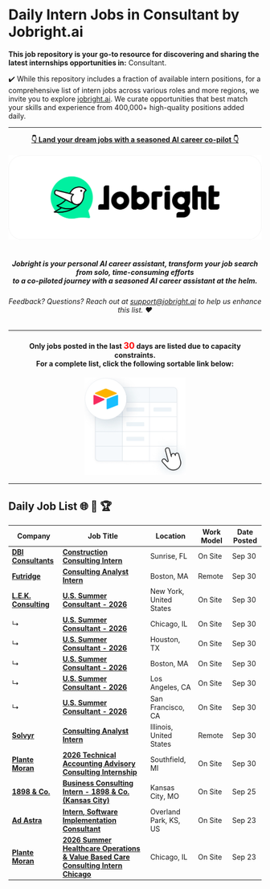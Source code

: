 
# Daily Intern Jobs in Consultant by Jobright.ai



**This job repository is your go-to resource for discovering and sharing the latest internships opportunities in:** Consultant.


✔️ While this repository includes a fraction of available intern positions, for a comprehensive list of intern jobs across various roles and more regions, we invite you to explore [jobright.ai](https://jobright.ai/?utm_campaign=1063&utm_source=git). We curate opportunities that best match your skills and experience from 400,000+ high-quality positions added daily.

---

<div align="center">
<p>
    <a href="https://jobright.ai/?utm_campaign=1063&utm_source=git"><b>👇 Land your dream jobs with a seasoned AI career co-pilot 👇</b></a>
    <br>
    <br>
    <a href="https://jobright.ai/?utm_campaign=1063&utm_source=git">
        <img src="./static/img/jrbtn.svg" alt="jobright.ai">
    </a>
    <br>
    <br>
    <i>
    <sub> 
        <h5>
        Jobright is your personal AI career assistant, transform your job search from solo, time-consuming efforts 
        <br>
        to a co-piloted journey with a seasoned AI career assistant at the helm.
        </h5>
    </sub>
    </i>
</p>
<p>
    <sub> 
        <h6>
            Feedback? Questions? Reach out at <a href="mailto:support@jobright.ai">support@jobright.ai</a> to help us enhance this list. ❤️
        </h6>
    </sub>
</p>

---
<h4>
Only jobs posted in the last <span style="color: red; font-weight: bold; font-size: larger;">30</span> days are listed due to capacity constraints.
<br>
For a complete list, click the following sortable link below:
</h4>
<a href="https://intern-list.com/?selectedKey=💼%20Consulting&utm_source=1101&utm_campaign=Consultant">
    <img src="./static/img/airtable.png" alt="excel_icon", style="width: 40%; height: 40%;">
</a>
</div>

---
## Daily Job List  🌐 🧭 🏆


<!-- Please leave a one line gap between this and the table TABLE_START (DO NOT CHANGE THIS LINE) -->

| Company | Job Title | Location | Work Model | Date Posted |
| ----- | --------- |  --------- | ---- | ------- |
| **[DBI Consultants](https://cc.dbinyc.com/)** | **[Construction Consulting Intern](https://jobright.ai/jobs/info/68dbf865d6470e72cf4d7ab3?utm_campaign=1063&utm_source=git)** | Sunrise, FL | On Site | Sep 30 |
| **[Futridge](https://www.linkedin.com/company/101638417)** | **[Consulting Analyst Intern](https://jobright.ai/jobs/info/68dbf6f66f6c5c3fadf35815?utm_campaign=1063&utm_source=git)** | Boston, MA | Remote | Sep 30 |
| **[L.E.K. Consulting](http://www.lek.com)** | **[U.S. Summer Consultant - 2026](https://jobright.ai/jobs/info/68dbe2c997329f2f7731fa1e?utm_campaign=1063&utm_source=git)** | New York, United States | On Site | Sep 30 |
| ↳ | **[U.S. Summer Consultant - 2026](https://jobright.ai/jobs/info/68dbe2ab6f6c5c3fadf33797?utm_campaign=1063&utm_source=git)** | Chicago, IL | On Site | Sep 30 |
| ↳ | **[U.S. Summer Consultant - 2026](https://jobright.ai/jobs/info/68dbde12d6470e72cf4d4eea?utm_campaign=1063&utm_source=git)** | Houston, TX | On Site | Sep 30 |
| ↳ | **[U.S. Summer Consultant - 2026](https://jobright.ai/jobs/info/68dbd8146f6c5c3fadf32774?utm_campaign=1063&utm_source=git)** | Boston, MA | On Site | Sep 30 |
| ↳ | **[U.S. Summer Consultant - 2026](https://jobright.ai/jobs/info/68dbd80697329f2f7731ec64?utm_campaign=1063&utm_source=git)** | Los Angeles, CA | On Site | Sep 30 |
| ↳ | **[U.S. Summer Consultant - 2026](https://jobright.ai/jobs/info/68dbd7d86f6c5c3fadf32740?utm_campaign=1063&utm_source=git)** | San Francisco, CA | On Site | Sep 30 |
| **[Solvyr](https://www.linkedin.com/company/103627296)** | **[Consulting Analyst Intern](https://jobright.ai/jobs/info/68dbcf55d6470e72cf4d3b8a?utm_campaign=1063&utm_source=git)** | Illinois, United States | Remote | Sep 30 |
| **[Plante Moran](http://www.plantemoran.com)** | **[2026 Technical Accounting Advisory Consulting Internship](https://jobright.ai/jobs/info/68a36ed71ab5f8579e8a5857?utm_campaign=1063&utm_source=git)** | Southfield, MI | On Site | Sep 30 |
| **[1898 & Co.](https://1898andco.burnsmcd.com)** | **[Business Consulting Intern - 1898 & Co. (Kansas City)](https://jobright.ai/jobs/info/68d4474517554c2d9eef79e8?utm_campaign=1063&utm_source=git)** | Kansas City, MO | On Site | Sep 25 |
| **[Ad Astra](http://aais.com)** | **[Intern, Software Implementation Consultant](https://jobright.ai/jobs/info/68dbe2a3d6470e72cf4d55e6?utm_campaign=1063&utm_source=git)** | Overland Park, KS, US | On Site | Sep 23 |
| **[Plante Moran](http://www.plantemoran.com)** | **[2026 Summer Healthcare Operations & Value Based Care Consulting Intern Chicago](https://jobright.ai/jobs/info/68afa8f9962903596357e2f7?utm_campaign=1063&utm_source=git)** | Chicago, IL | On Site | Sep 23 |
<!-- Please leave a one line gap between this and the table TABLE_END (DO NOT CHANGE THIS LINE) -->